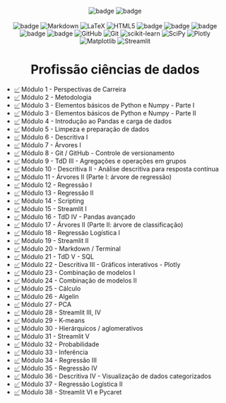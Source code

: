 <div align="center">

![badge](https://img.shields.io/badge/Made%20with-Jupyter-orange?style=for-the-badge&logo=Jupyter)
![badge](https://img.shields.io/badge/Made%20with-Python-blue?style=for-the-badge&logo=Python)
<br><br>
![badge](https://img.shields.io/badge/Python-blue?style=for-the-badge&logo=python&logoColor=F7DF1E)
![Markdown](https://img.shields.io/badge/markdown-%23000000.svg?style=for-the-badge&logo=markdown&logoColor=white)
![LaTeX](https://img.shields.io/badge/latex-%23008080.svg?style=for-the-badge&logo=latex&logoColor=white)
![HTML5](https://img.shields.io/badge/html5-%23E34F26.svg?style=for-the-badge&logo=html5&logoColor=white)
![badge](https://img.shields.io/badge/Anaconda-323330?style=for-the-badge&logo=anaconda&logoColor=green)
![badge](https://img.shields.io/badge/Jupyter-white?style=for-the-badge&logo=jupyter&logoColor=orange)
![badge](https://img.shields.io/badge/Pandas-323330?style=for-the-badge&logo=pandas&logoColor=orange)
![badge](https://img.shields.io/badge/Numpy-323330?style=for-the-badge&logo=numpy&logoColor=blue)
![badge](https://img.shields.io/badge/PostgreSql-white?style=for-the-badge&logo=postgresql&logoColor=blue)
![GitHub](https://img.shields.io/badge/github-%23121011.svg?style=for-the-badge&logo=github&logoColor=white)
![Git](https://img.shields.io/badge/git-%23F05033.svg?style=for-the-badge&logo=git&logoColor=white)
![scikit-learn](https://img.shields.io/badge/scikit--learn-%23F7931E.svg?style=for-the-badge&logo=scikit-learn&logoColor=white)
![SciPy](https://img.shields.io/badge/SciPy-%230C55A5.svg?style=for-the-badge&logo=scipy&logoColor=%white)
![Plotly](https://img.shields.io/badge/Plotly-%233F4F75.svg?style=for-the-badge&logo=plotly&logoColor=white)
![Matplotlib](https://img.shields.io/badge/Matplotlib-%23ffffff.svg?style=for-the-badge&logo=Matplotlib&logoColor=black)
![Streamlit](https://img.shields.io/badge/Streamlit-FF4B4B?style=for-the-badge&logo=Streamlit&logoColor=white) 

</div>

<div align="center">
  <h1>Profissão ciências de dados</h1>
</div>

- [✅]() Módulo 1 - Perspectivas de Carreira 
- [✅]() Módulo 2 - Metodologia 
- [✅]() Módulo 3 - Elementos básicos de Python e Numpy - Parte I 
- [✅]() Módulo 3 - Elementos básicos de Python e Numpy - Parte II
- [✅]() Módulo 4 - Introdução ao Pandas e carga de dados 
- [✅]() Módulo 5 - Limpeza e preparação de dados 
- [✅]() Módulo 6 - Descritiva I 
- [✅]() Módulo 7 - Árvores I 
- [✅]() Módulo 8 - Git / GitHub - Controle de versionamento 
- [✅]() Módulo 9 - TdD III - Agregações e operações em grupos 
- [✅]() Módulo 10 - Descritiva II - Análise descritiva para resposta contínua 
- [✅]() Módulo 11 - Árvores II (Parte I: árvore de regressão) 
- [✅]() Módulo 12 - Regressão I 
- [✅]() Módulo 13 - Regressão II 
- [✅]() Módulo 14 - Scripting 
- [✅]() Módulo 15 - Streamlit I 
- [✅]() Módulo 16 - TdD IV - Pandas avançado 
- [✅]() Módulo 17 - Árvores II (Parte II: árvore de classificação) 
- [✅]() Módulo 18 - Regressão Logística I 
- [✅]() Módulo 19 - Streamlit II 
- [✅]() Módulo 20 - Markdown / Terminal 
- [✅]() Módulo 21 - TdD V - SQL 
- [✅]() Módulo 22 - Descritiva III - Gráficos interativos - Plotly
- [✅]() Módulo 23 - Combinação de modelos I
- [✅]() Módulo 24 - Combinação de modelos II
- [✅]() Módulo 25 - Cálculo
- [✅]() Módulo 26 - Algelin
- [✅]() Módulo 27 - PCA
- [✅]() Módulo 28 - Streamlit III, IV
- [✅]() Módulo 29 - K-means
- [✅]() Módulo 30 - Hierárquicos / aglomerativos
- [✅]() Módulo 31 - Streamlit V
- [✅]() Módulo 32 - Probabilidade
- [✅]() Módulo 33 - Inferência
- [✅]() Módulo 34 - Regressão III
- [✅]() Módulo 35 - Regressão IV
- [✅]() Módulo 36 - Descritiva IV - Visualização de dados categorizados
- [✅]() Módulo 37 - Regressão Logística II
- [✅]() Módulo 38 - Streamlit VI e Pycaret
